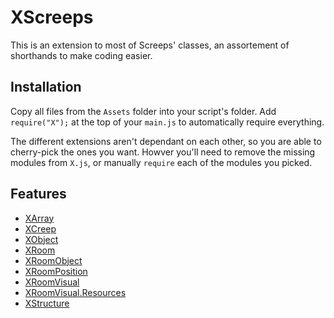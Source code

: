 # XScreeps
This is an extension to most of Screeps' classes, an assortement of shorthands to make coding easier.

## Installation
Copy all files from the `Assets` folder into your script's folder. Add `require("X");` at the top of your `main.js` to automatically require everything.

The different extensions aren't dependant on each other, so you are able to cherry-pick the ones you want. Howver you'll need to remove the missing modules from `X.js`, or manually `require` each of the modules you picked.

## Features
- [XArray](Doc/XArray.md)
- [XCreep](Doc/XCreep.md)
- [XObject](Doc/XObject.md)
- [XRoom](Doc/XRoom.md)
- [XRoomObject](Doc/XRoomObject.md)
- [XRoomPosition](Doc/XRoomPosition.md)
- [XRoomVisual](Doc/XRoomVisual.md)
- [XRoomVisual.Resources](Doc/XRoomVisual.Resources.md)
- [XStructure](Doc/XStructure.md)
